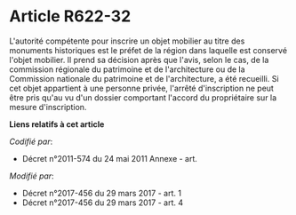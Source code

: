 # Article R622-32

L'autorité compétente pour inscrire un objet mobilier au titre des monuments historiques est le préfet de la région dans
laquelle est conservé l'objet mobilier. Il prend sa décision après que l'avis, selon le cas, de la    commission régionale du
patrimoine et de l'architecture ou de la Commission nationale du patrimoine et de l'architecture, a été recueilli. Si cet
objet appartient à une personne privée, l'arrêté d'inscription ne peut être pris qu'au vu d'un dossier comportant l'accord du
propriétaire sur la mesure d'inscription.

**Liens relatifs à cet article**

_Codifié par_:

  - Décret n°2011-574 du 24 mai 2011 Annexe - art.

_Modifié par_:

  - Décret n°2017-456 du 29 mars 2017 - art. 1
  - Décret n°2017-456 du 29 mars 2017 - art. 4
